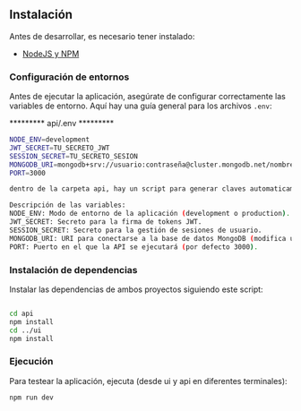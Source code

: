 ## Instalación

Antes de desarrollar, es necesario tener instalado:

* [NodeJS y NPM](https://nodejs.org/)

### Configuración de entornos

Antes de ejecutar la aplicación, asegúrate de configurar correctamente las variables de entorno. Aquí hay una guía general para los archivos `.env`:

********* api/.env ********* 
```bash
NODE_ENV=development
JWT_SECRET=TU_SECRETO_JWT
SESSION_SECRET=TU_SECRETO_SESION
MONGODB_URI=mongodb+srv://usuario:contraseña@cluster.mongodb.net/nombre-de-la-base-de-datos?retryWrites=true&w=majority
PORT=3000

dentro de la carpeta api, hay un script para generar claves automaticamente, solo hay que usar el comando node generateSecrets.js desde la carpeta /api.

Descripción de las variables:
NODE_ENV: Modo de entorno de la aplicación (development o production).
JWT_SECRET: Secreto para la firma de tokens JWT.
SESSION_SECRET: Secreto para la gestión de sesiones de usuario.
MONGODB_URI: URI para conectarse a la base de datos MongoDB (modifica usuario, contraseña, y nombre-de-la-base-de-datos).
PORT: Puerto en el que la API se ejecutará (por defecto 3000).
```

### Instalación de dependencias

Instalar las dependencias de ambos proyectos siguiendo este script:

```bash

cd api
npm install
cd ../ui
npm install

```
### Ejecución

Para testear la aplicación, ejecuta (desde ui y api en diferentes terminales):

```bash
npm run dev

```

